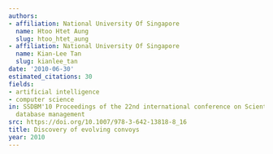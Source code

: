 ```yaml
---
authors:
- affiliation: National University Of Singapore
  name: Htoo Htet Aung
  slug: htoo_htet_aung
- affiliation: National University Of Singapore
  name: Kian-Lee Tan
  slug: kianlee_tan
date: '2010-06-30'
estimated_citations: 30
fields:
- artificial intelligence
- computer science
in: SSDBM'10 Proceedings of the 22nd international conference on Scientific and statistical
  database management
src: https://doi.org/10.1007/978-3-642-13818-8_16
title: Discovery of evolving convoys
year: 2010
---
```

